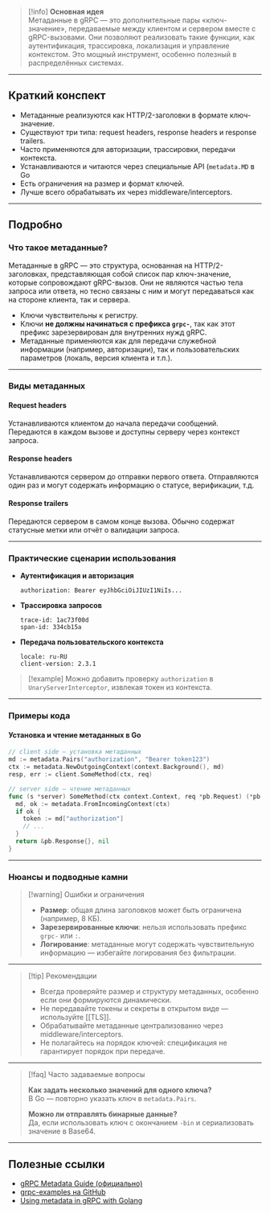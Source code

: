 > [!info] **Основная идея**  
> Метаданные в gRPC — это дополнительные пары «ключ-значение», передаваемые между клиентом и сервером вместе с gRPC-вызовами. Они позволяют реализовать такие функции, как аутентификация, трассировка, локализация и управление контекстом. Это мощный инструмент, особенно полезный в распределённых системах.

---

## Краткий конспект  

- Метаданные реализуются как HTTP/2-заголовки в формате ключ-значение.
- Существуют три типа: request headers, response headers и response trailers.
- Часто применяются для авторизации, трассировки, передачи контекста.
- Устанавливаются и читаются через специальные API (`metadata.MD` в Go
- Есть ограничения на размер и формат ключей.
- Лучше всего обрабатывать их через middleware/interceptors.

---

## Подробно  

### Что такое метаданные?  

Метаданные в gRPC — это структура, основанная на HTTP/2-заголовках, представляющая собой список пар ключ-значение, которые сопровождают gRPC-вызов. Они не являются частью тела запроса или ответа, но тесно связаны с ним и могут передаваться как на стороне клиента, так и сервера.

- Ключи чувствительны к регистру.
- Ключи **не должны начинаться с префикса `grpc-`**, так как этот префикс зарезервирован для внутренних нужд gRPC.
- Метаданные применяются как для передачи служебной информации (например, авторизации), так и пользовательских параметров (локаль, версия клиента и т.п.).

---

### Виды метаданных  

#### Request headers  

Устанавливаются клиентом до начала передачи сообщений. Передаются в каждом вызове и доступны серверу через контекст запроса.

#### Response headers  

Устанавливаются сервером до отправки первого ответа. Отправляются один раз и могут содержать информацию о статусе, верификации, т.д.

#### Response trailers  

Передаются сервером в самом конце вызова. Обычно содержат статусные метки или отчёт о валидации запроса.

---

### Практические сценарии использования  

- **Аутентификация и авторизация**  
  ```http
  authorization: Bearer eyJhbGciOiJIUzI1NiIs...
  ```

- **Трассировка запросов**  
  ```http
  trace-id: 1ac73f00d
  span-id: 334cb15a
  ```

- **Передача пользовательского контекста**  
  ```http
  locale: ru-RU
  client-version: 2.3.1
  ```

> [!example]
> Можно добавить проверку `authorization` в `UnaryServerInterceptor`, извлекая токен из контекста.

---

### Примеры кода

#### Установка и чтение метаданных в Go  

```go
// client side — установка метаданных
md := metadata.Pairs("authorization", "Bearer token123")
ctx := metadata.NewOutgoingContext(context.Background(), md)
resp, err := client.SomeMethod(ctx, req)
```

```go
// server side — чтение метаданных
func (s *server) SomeMethod(ctx context.Context, req *pb.Request) (*pb.Response, error) {
  md, ok := metadata.FromIncomingContext(ctx)
  if ok {
    token := md["authorization"]
    // ...
  }
  return &pb.Response{}, nil
}
```

---

### Нюансы и подводные камни  

> [!warning] Ошибки и ограничения  
> - **Размер**: общая длина заголовков может быть ограничена (например, 8 КБ).  
> - **Зарезервированные ключи**: нельзя использовать префикс `grpc-` или `:`.  
> - **Логирование**: метаданные могут содержать чувствительную информацию — избегайте логирования без фильтрации.

---

> [!tip] Рекомендации  
> - Всегда проверяйте размер и структуру метаданных, особенно если они формируются динамически.  
> - Не передавайте токены и секреты в открытом виде — используйте [[TLS]].  
> - Обрабатывайте метаданные централизованно через middleware/interceptors.  
> - Не полагайтесь на порядок ключей: спецификация не гарантирует порядок при передаче.

---

> [!faq] Часто задаваемые вопросы  
>
> **Как задать несколько значений для одного ключа?**  
> В Go — повторно указать ключ в `metadata.Pairs`.
>
> **Можно ли отправлять бинарные данные?**  
> Да, если использовать ключ с окончанием `-bin` и сериализовать значение в Base64.
>

---

## Полезные ссылки  

- [gRPC Metadata Guide (официально)](https://grpc.io/docs/guides/metadata/?utm_source=chatgpt.com)  
- [grpc-examples на GitHub](https://github.com/grpc/grpc-java/tree/master/examples)  
- [Using metadata in gRPC with Golang](https://dev.to/techschoolguru/how-to-use-grpc-metadata-in-golang-4a5m)  
